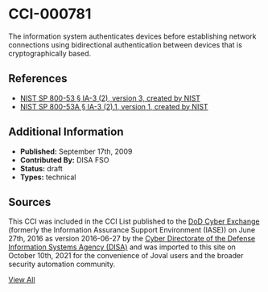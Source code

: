 # CCI-000781

The information system authenticates devices before establishing network connections using bidirectional authentication between devices that is cryptographically based.

## References ##

* [NIST SP 800-53 § IA-3 (2), version 3, created by NIST](http://csrc.nist.gov/publications/PubsSPs.html)
* [NIST SP 800-53A § IA-3 (2).1, version 1, created by NIST](http://csrc.nist.gov/publications/PubsSPs.html)


## Additional Information ##

* **Published:** September 17th, 2009
* **Contributed By:** DISA FSO
* **Status:** draft
* **Types:** technical

## Sources ##

This CCI was included in the CCI List published to the [DoD Cyber Exchange](https://public.cyber.mil/stigs/cci/)
(formerly the Information Assurance Support Environment (IASE)) on June 27th, 2016 as version
2016-06-27 by the [Cyber Directorate of the Defense Information Systems Agency (DISA)](https://public.cyber.mil/about-cyber/)
and was imported to this site on October 10th, 2021 for the convenience of Joval users and the broader
security automation community.

[View All](../README.md)
